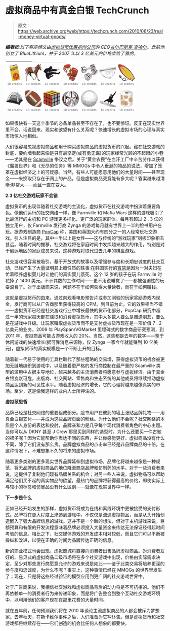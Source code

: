 # 虚拟商品中有真金白银 TechCrunch

> 原文：<https://web.archive.org/web/https://techcrunch.com/2010/06/23/real-money-virtual-goods/>

***编者按**:以下客座博文由[虚拟货币优惠初创公司](https://web.archive.org/web/20230129152245/https://techcrunch.com/2010/02/25/gwallet-launches-new-format-for-virtual-currency-offers-eyes-international-expansion/)的 CEO[古尔巴斯克·查哈尔](https://web.archive.org/web/20230129152245/http://www.gwallet.com/)。此前他创立了 BlueLithium，并于 2007 年以 3 亿美元的价格卖给了雅虎。*

![](img/dfa147fc1f9593e6e2d8ea0e3d32dc23.png)

如果很快有一天这个季节的必备单品甚至不存在了，也不要惊讶。反正在现实世界里不会。话说回来，现实和欲望有什么关系呢？快速增长的虚拟市场的心理与真实市场惊人地相似。

人们很容易忽视虚拟商品和用于购买虚拟商品的虚拟货币的兴起。藏在社交游戏的封底，要约墙看起来像是只有最坚定(或有勇无谋)的玩家经常光顾的不起眼的小巷——尤其是在 [Scamville](https://web.archive.org/web/20230129152245/https://techcrunch.com/2009/10/31/scamville-the-social-gaming-ecosystem-of-hell/) 争议之后。关于“黄金农民”在血汗工厂中辛苦劳作以获得《魔兽世界》和《无尽的任务》等 MMOGs 中令人垂涎的物品的说法，增加了笼罩在虚拟经济之上的可疑感。当然，有些人可能愿意用他们的大量时间——甚至现金——来换取只存在于网上的产品，但是虚拟商品究竟能有多大呢？答案越来越清晰:非常大——而且一直在变大。

**2.3 亿社交游戏玩家不会错**

虚拟货币的出现伴随着社交游戏的主流化，虚拟货币在社交游戏中扮演着重要角色。像他们运行的社交网络一样，像 Farmville 和 Mafia Wars 这样的游戏吸引了比最流行的主机和 PC 游戏更多样化、更广泛的玩家群体。每月有超过 2 . 3 亿的独立用户，仅 Farmville 发行商 Zynga 的游戏每月就有世界上一半的脸书用户在玩。据游戏制造商 [PopCap](https://web.archive.org/web/20230129152245/http://popcap.mediaroom.com/index.php?item=149&s=43) 称，美国和英国大约有四分之一的人经常玩社交游戏。引人注目的是，其中一半以上是女性——这与传统的“游戏玩家”刻板印象相去甚远。随着时间的推移，社交游戏将在家庭时间中发挥越来越大的作用，特别是对于偏远地区的家庭成员来说，这种游戏将取代过去几年的棋盘游戏。

社交游戏很容易被吸引，基于开放式的故事以及增强参与度和长期忠诚度的社交互动，已经产生了大量证明其上瘾性质的轶事:在韩国实行的[宵禁](https://web.archive.org/web/20230129152245/http://www.ft.com/cms/s/0/6981ea66-4728-11df-b253-00144feab49a.html)是因为一对夫妇在忙着喂养虚拟婴儿时让他们的真实婴儿饿死。这个 12 岁的孩子在玩 Farmville 时花掉了 1400 美元。不计其数的工作时间——更不用说睡觉了——都被强迫性的玩耍浪费了。对于出版商来说，问题不在于如何获得大量读者，而在于如何赚钱。

这就是虚拟货币的由来。通过向观看电影预告片或参加测验的玩家奖励游戏内现金，发行商可以从广告商那里获得较高的 CPM。到目前为止，它的效果相当不错——虚拟货币已经是社交游戏行业中增长最快的货币化部分，PopCap 研究中超过一半的玩家每天都在赚取和消费虚拟货币，其中大多数人要么是赠送朋友，要么是在游戏中升级。让玩家赚取虚拟货币而不是支付虚拟货币现在是一项价值 7 . 2 亿美元的业务，2009 年 PlaySpan/VGMarket 里程碑式的数字商品研究预测，到 2011 年，虚拟商品可能占游戏收入的 20%。当然，这些都是去年的数字——鉴于休闲游戏的快速增长(据可靠消息来源称，仅 Zynga 一家今年就能赚到 10 亿美元)，虚拟货币的真实规模是一个不断上升的目标。

随着新一代易于使用的工具栏取代了那些粗略的交易墙，获得虚拟货币的机会被更加无缝地编织到游戏中，以及随着更严格的发行商控制在最严重的 Scamville 类型的滥用中占据主导地位，越来越多的主流消费者将愿意参与虚拟经济。由于真金白银岌岌可危，出版商、社交网站、零售商和生态系统的其他成员将继续推动虚拟商品达到新的可见性水平。随着虚拟经济的增长，它的心理将越来越像真实的市场。至少，这是像我这样的业内人士所押注的。

**虚拟范思哲**

品牌已经是社交网络的重要组成部分。脸书用户在彼此的墙上张贴品牌礼物——用真金白银支付——并成为这些品牌页面的粉丝。为什么他们不会呢？社交网络的本质是个人身份的表达和投射，品牌亲和力是几乎每个现代消费者角色的中心主题。当你可以从 DKNY 甚至 J Crew 那里买到同样的造型时，为什么还要买一件古驰的裙子呢？因为它能帮助你表达不同的东西，并让你感觉更好。虚拟商品没有什么不同，除了它们没有那么贵。品牌虚拟商品的点击率已经是非品牌商品的十倍。在这种情况下，不难想象不久的将来的虚拟市场。

随着更多类别的更多现实世界品牌延伸到虚拟市场，品牌化将越来越像是一种规范，将无品牌的虚拟商品的地位降至商店品牌和仿制药的水平。对于一些消费者来说，这提供了复制他们现有品牌关系的机会；对另一些人来说，虚拟物品可以帮助满足他们买不起的真实物品的欲望。最热门的品牌将获得最高的价格，即使实际上与较小的标签和仿冒品没有什么区别——就像在现实世界中一样。

**下一步是什么**

正如已经开始发生的那样，虚拟货币将成为在线和离线环境中更被接受的支付形式。品牌将在更大程度上渗透到游戏中，不仅仅是流通虚拟物品，而是从头开始创造嵌入了强大品牌信息的游戏。这并不是一个新的想法，但对于主机游戏来说，巨额预算和有限的开发流程意味着品牌必须投入大量资金来传达无法保证经得起时间考验的信息。相比之下，社交媒体游戏的开发成本相对较低，而且它们可以不断被操纵和改进，以便在正确的时间为品牌传达正确的信息。

新的商业模式也会出现。虚拟商城将直接向消费者出售品牌虚拟商品。对消费者友好的、易贝式的虚拟商品二级市场将在多个社交游戏中出现，价格由实际需求决定，至少对那些发行商愿意允许的游戏来说是如此——鉴于此类交易将培养更深的参与度和忠诚度，为什么不呢？事实上，这种事情已经在 MMOGs 的世界里发生了；现在，只是将这些经过验证的模型应用到更广阔的社交游戏世界中。

对于广告商来说，我相信社交游戏和虚拟商品背后的动力将是不可抗拒的。他们不再依赖单一的消费者行为来传递印象，而是将广告整合到整个互动社交游戏环境中，以利用他们的客户现在在那里花费的大量时间。

就在五年前，任何预测我们将在 2010 年谈论主流虚拟商品的人都会被斥为梦想家。去年秋天，在斯卡维尔事件之后，人们准备为它写讣告。但是虚拟货币和社交游戏都将继续存在——它们创造的机会比任何人想象的都要快。
